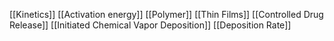[[Kinetics]]
[[Activation energy]]
[[Polymer]]
[[Thin Films]]
[[Controlled Drug Release]]
[[Initiated Chemical Vapor Deposition]]
[[Deposition Rate]]
